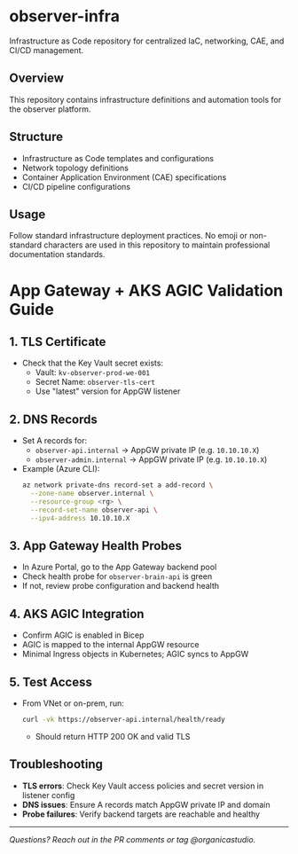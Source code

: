 # observer-infra

Infrastructure as Code repository for centralized IaC, networking, CAE, and CI/CD management.

## Overview

This repository contains infrastructure definitions and automation tools for the observer platform.

## Structure

- Infrastructure as Code templates and configurations
- Network topology definitions  
- Container Application Environment (CAE) specifications
- CI/CD pipeline configurations

## Usage

Follow standard infrastructure deployment practices. No emoji or non-standard characters are used in this repository to maintain professional documentation standards.

# App Gateway + AKS AGIC Validation Guide

## 1. TLS Certificate

- Check that the Key Vault secret exists:
  - Vault: `kv-observer-prod-we-001`
  - Secret Name: `observer-tls-cert`
  - Use "latest" version for AppGW listener

## 2. DNS Records

- Set A records for:
  - `observer-api.internal` → AppGW private IP (e.g. `10.10.10.X`)
  - `observer-admin.internal` → AppGW private IP (e.g. `10.10.10.X`)
- Example (Azure CLI):
  ```sh
  az network private-dns record-set a add-record \
    --zone-name observer.internal \
    --resource-group <rg> \
    --record-set-name observer-api \
    --ipv4-address 10.10.10.X
  ```

## 3. App Gateway Health Probes

- In Azure Portal, go to the App Gateway backend pool
- Check health probe for `observer-brain-api` is green
- If not, review probe configuration and backend health

## 4. AKS AGIC Integration

- Confirm AGIC is enabled in Bicep
- AGIC is mapped to the internal AppGW resource
- Minimal Ingress objects in Kubernetes; AGIC syncs to AppGW

## 5. Test Access

- From VNet or on-prem, run:
  ```sh
  curl -vk https://observer-api.internal/health/ready
  ```
  - Should return HTTP 200 OK and valid TLS

## Troubleshooting

- **TLS errors**: Check Key Vault access policies and secret version in listener config
- **DNS issues**: Ensure A records match AppGW private IP and domain
- **Probe failures**: Verify backend targets are reachable and healthy

---

_Questions? Reach out in the PR comments or tag @organicastudio._
